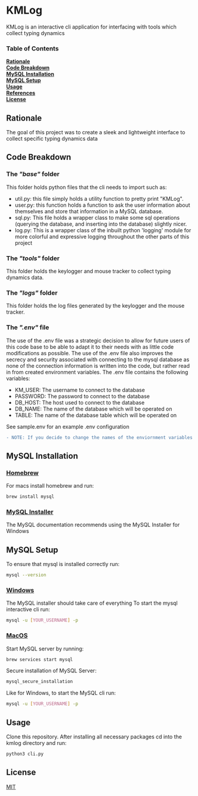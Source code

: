 # KMLog
KMLog is an interactive cli application for interfacing with tools which collect typing dynamics 
### Table of Contents
**[Rationale](#rationale)**<br>
**[Code Breakdown](#code-breakdown)**<br>
**[MySQL Installation](#mysql-installation)**<br>
**[MySQL Setup](#mysql-setup)**<br>
**[Usage](#usage)**<br>
**[References](#refs)**<br>
**[License](#license)**<br>

## Rationale
The goal of this project was to create a sleek and lightweight interface to collect specific typing dynamics data 
## Code Breakdown
### The *"base"* folder
This folder holds python files that the cli needs to import such as:

- util.py: this file simply holds a utility function to pretty print "KMLog".
- user.py: this function holds a function to ask the user information about themselves and store that information in a MySQL database.
- sql.py: This file holds a wrapper class to make some sql operations (querying the database, and inserting into the database) slightly nicer.
- log.py: This is a wrapper class of the inbuilt python 'logging' module for more colorful and expressive logging throughout the other parts of this project

### The *"tools"* folder
This folder holds the keylogger and mouse tracker to collect typing dynamics data.

### The *"logs"* folder
This folder holds the log files generated by the keylogger and the mouse tracker.
### The *".env"* file
The use of the .env file was a strategic decision to allow for future users of this code base to be able to adapt it to their needs with as little code modifications as possible. The use of the .env file also improves the secrecy and security associated with connecting to the mysql database as none of the connection information is written into the code, but rather read in from created environment variables.
The .env file contains the following variables:
  - KM_USER: The username to connect to the database
  - PASSWORD: The password to connect to the database
  - DB_HOST: The host used to connect to the database
  - DB_NAME: The name of the database which will be operated on
  - TABLE: The name of the database table which will be operated on

See sample.env for an example .env configuration
```diff
- NOTE: If you decide to change the names of the enviornment variables make sure that they do not conflict with an Operating System specific predefined variables. For example USER in MacOS and USERNAME in Windows -
```

## MySQL Installation
### [Homebrew](https://formulae.brew.sh/formula/mysql#default)
For macs install homebrew and run:
```sh
brew install mysql
```
### [MySQL Installer](https://dev.mysql.com/doc/refman/8.0/en/windows-installation.html)
The MySQL documentation recommends using the MySQL Installer for Windows 

## MySQL Setup
To ensure that mysql is installed correctly run:
```sh
mysql --version
```
### **<u>Windows</u>**
The MySQL installer should take care of everything
To start the mysql interactive cli run:
```sh
mysql -u [YOUR_USERNAME] -p
```
### **<u>MacOS</u>**
Start MySQL server by running:
```sh
brew services start mysql
```
Secure installation of MySQL Server:
```sh
mysql_secure_installation
```
Like for Windows, to start the MySQL cli run:
```sh
mysql -u [YOUR_USERNAME] -p
```
## Usage
Clone this repository. After installing all necessary packages cd into the kmlog directory and run:

```bash
python3 cli.py
```

## License
[MIT](https://choosealicense.com/licenses/mit/)